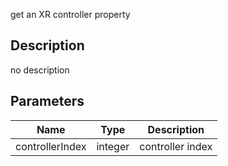 get an XR controller property



## Description
no description
## Parameters

<table>
<thead>
	<tr>
		<th>Name</th>
		<th>Type</th>
		<th>Description</th>
	</tr>
</thead>
<tr>
	<td>controllerIndex</td>
	<td><div class='bg-orange-800 px-2 py-px text-white rounded-sm'>integer</div></td>
	<td>controller index</td>
</tr>
</table>